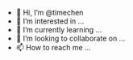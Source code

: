 - 👋 Hi, I’m @timechen
- 👀 I’m interested in ...
- 🌱 I’m currently learning ...
- 💞️ I’m looking to collaborate on ...
- 📫 How to reach me ...

<!---
timechen/timechen is a ✨ special ✨ repository because its `README.md` (this file) appears on your GitHub profile.
You can click the Preview link to take a look at your changes.
--->
